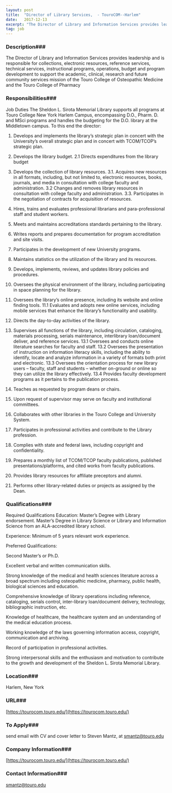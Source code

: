 ```yaml
---
layout: post
title:  "Director of Library Services,  - TouroCOM--Harlem"
date:   2017-12-13
excerpt: "The Director of Library and Information Services provides leadership and is responsible for collections, electronic resources, reference services, technical services, instructional programs, operations, budget and program development to support the academic, clinical, research and future community services mission of the Touro College of Osteopathic Medicine and the Touro College of..."
tag: job
---
```


### Description###

The Director of Library and Information Services provides leadership and is responsible for collections, electronic resources, reference services, technical services, instructional programs, operations, budget and program development to support the academic, clinical, research and future community services mission of the Touro College of Osteopathic Medicine and the Touro College of Pharmacy


### Responsibilities###

Job Duties
The Sheldon L. Sirota Memorial Library supports all programs at Touro College New York Harlem Campus, encompassing D.O., Pharm. D. and MSci programs and handles the budgeting for the D.O. library at the Middletown campus. To this end the director:

1. Develops and implements the library’s strategic plan in concert with the University’s overall strategic plan and in concert with TCOM/TCOP’s strategic plan.
2. Develops the library budget.
2.1 Directs expenditures from the library budget
3. Develops the collection of library resources.
3.1. Acquires new resources in all formats, including, but not limited to, electronic resources, books, journals, and media in consultation with college faculty and administration. 
3.2 Changes and removes library resources in consultation with college faculty and administration.
3.3. Participates in the negotiation of contracts for acquisition of resources.

4. Hires, trains and evaluates professional librarians and para-professional staff and student workers.
5. Meets and maintains accreditations standards pertaining to the library.
6. Writes reports and prepares documentation for program accreditation and site visits.
7. Participates in the development of new University programs.
8. Maintains statistics on the utilization of the library and its resources.
9. Develops, implements, reviews, and updates library policies and procedures.
10. Oversees the physical environment of the library, including participating in space planning for the library.
11. Oversees the library’s online presence, including its website and online finding tools.
11.1 Evaluates and adopts new online services, including mobile services that enhance the library’s functionality and usability.
12. Directs the day-to-day activities of the library.
13. Supervises all functions of the library, including circulation, cataloging, materials processing, serials maintenance, interlibrary loan/document deliver, and reference services.
13.1 Oversees and conducts online literature searches for faculty and staff.
13.2 Oversees the presentation of instruction on information literacy skills, including the ability to identify, locate and analyze information in a variety of formats both print and electronic. 
13.3 Oversees the orientation process for new library users – faculty, staff and students – whether on-ground or online so they can utilize the library effectively.
13.4 Provides faculty development programs as it pertains to the publication process.
14. Teaches as requested by program deans or chairs.
15. Upon request of supervisor may serve on faculty and institutional committees.
16. Collaborates with other libraries in the Touro College and University System.
17. Participates in professional activities and contribute to the Library profession.
18. Complies with state and federal laws, including copyright and confidentiality.
19. Prepares a monthly list of TCOM/TCOP faculty publications, published presentations/platforms, and cited works from faculty publications.
21. Provides library resources for affiliate preceptors and alumni.
20. Performs other library-related duties or projects as assigned by the Dean.




### Qualifications###

Required Qualifications
Education: 
Master’s Degree with Library endorsement. Master’s Degree in Library Science or Library and Information Science from an ALA-accredited library school.

Experience: 
Minimum of 5 years relevant work experience.

Preferred Qualifications:

Second Master’s or Ph.D.

Excellent verbal and written communication skills.

Strong knowledge of the medical and health sciences literature across a broad spectrum including osteopathic medicine, pharmacy, public health, biological sciences and education.

Comprehensive knowledge of library operations including reference, cataloging, serials control, inter-library loan/document delivery, technology, bibliographic instruction, etc.

Knowledge of healthcare, the healthcare system and an understanding of the medical education process.

Working knowledge of the laws governing information access, copyright, communication and archiving.

Record of participation in professional activities.

Strong interpersonal skills and the enthusiasm and motivation to contribute to the growth and development of the Sheldon L. Sirota Memorial Library.





### Location###

Harlem, New York


### URL###

[https://tourocom.touro.edu/](https://tourocom.touro.edu/)

### To Apply###

send email with CV and cover letter to Steven Mantz, at smantz@touro.edu 


### Company Information###

[https://tourocom.touro.edu/](https://tourocom.touro.edu/)


### Contact Information###

smantz@touro.edu

